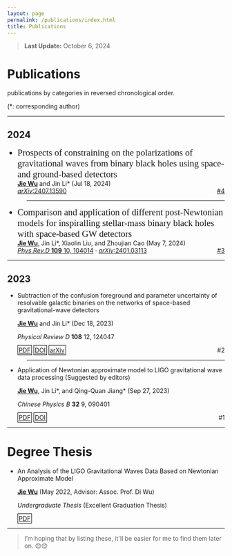 ```yaml
---
layout: page
permalink: /publications/index.html
title: Publications
---
```


<style>
  @font-face {
    font-family: 'times';
    src: url('/assets/fonts/TIMESBD.TTF') format('truetype');
  }
</style>


> **Last Update:** October 6, 2024

# Publications

<p style="text-indent: 0;">publications by categories in reversed chronological order.</p>

<p style="text-indent: 0;">(*: corresponding author)</p>

---

## 2024

<ul>
  <li style="font-family: 'times'; font-size: 21px;">
    Prospects of constraining on the polarizations of gravitational waves from binary black holes using space-and ground-based detectors
  </li>

  <div>
    <u><strong>Jie Wu</strong></u> and Jin Li* (Jul 18, 2024)
  </div>

  <div>
    <a href="https://arxiv.org/abs/2407.13590"><em>arXiv</em>:2407.13590</a>
    <span style="float: right;">
      <a href="https://wujie3375.github.io\file\4.pdf">#4</a>
    </span>
  </div>
</ul>


<!-- ===================================================== -->
<hr style="width: 91%; margin-left: auto;">
<!-- ===================================================== -->


<ul>
  <li style="font-family: 'times'; font-size: 21px;">
    Comparison and application of different post-Newtonian models for inspiralling stellar-mass binary black holes with space-based GW detectors
  </li>
  
  <div>
    <u><strong>Jie Wu</strong></u>, Jin Li*, Xiaolin Liu, and Zhoujian Cao (May 7, 2024)
  </div>

  <div>
    <a href="https://journals.aps.org/prd/abstract/10.1103/PhysRevD.109.104014"><em>Phys.Rev.D</em> <strong>109</strong> 10, 104014</a> ·
    <a href="https://arxiv.org/abs/2401.03113"><em>arXiv</em>:2401.03113</a>
    <span style="float: right;">
      <a href="https://wujie3375.github.io\file\3.pdf">#3</a>
    </span>
  </div>
</ul>

   

<!-- ===================================================== -->
<hr style="width: 100%; margin-left: auto;">
<!-- ===================================================== -->

## 2023

-  Subtraction of the confusion foreground and parameter uncertainty of resolvable galactic binaries on the networks of space-based gravitational-wave detectors

   <u><strong>Jie Wu</strong></u> and Jin Li\* (Dec 18, 2023)

   *Physical Review D* **108** 12, 124047
   
   <span style="border: 1px solid black; padding: 2px;">[PDF](https://wujie3375.github.io\file\2.pdf)</span> <span style="border: 1px solid black; padding: 2px;">[DOI](https://journals.aps.org/prd/abstract/10.1103/PhysRevD.108.124047)</span> <span style="border: 1px solid black; padding: 2px;">[arXiv](https://arxiv.org/abs/2307.05568)</span> 
   <span style="float: right;">#2</span>
   

<!-- ===================================================== -->
<hr style="width: 91%; margin-left: auto;">
<!-- ===================================================== -->


-  Application of Newtonian approximate model to LIGO gravitational wave data processing (Suggested by editors) 

   <u><strong>Jie Wu</strong></u>, Jin Li\*, and Qing-Quan Jiang\* (Sep 27, 2023)

   *Chinese Physics B* **32** 9, 090401
   
   <span style="border: 1px solid black; padding: 2px;">[PDF](https://wujie3375.github.io\file\1.pdf)</span> <span style="border: 1px solid black; padding: 2px;">[DOI](https://cpb.iphy.ac.cn/EN/10.1088/1674-1056/acd8a3)</span> 
   <span style="float: right;">#1</span> 
   

---

# Degree Thesis

-  An Analysis of the LIGO Gravitational Waves Data Based on Newtonian Approximate Model

   <u><strong>Jie Wu</strong></u> (May  2022, Advisor: Assoc. Prof. Di Wu) 

   *Undergraduate Thesis* (Excellent Graduation Thesis) 
   
   <span style="border: 1px solid black; padding: 2px;">[PDF](https://wujie3375.github.io\file\Undergraduate-Thesis.pdf)</span>

---

> I’m hoping that by listing these, it'll be easier for me to find them later on. 😊😊